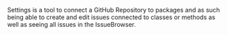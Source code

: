Settings is a tool to connect a GitHub Repository to packages and as such being able to create and edit issues connected to classes or methods as well as seeing all issues in the IssueBrowser. 
